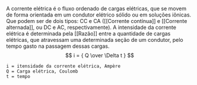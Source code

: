 A corrente elétrica é o fluxo ordenado de cargas elétricas, que se movem de forma orientada em um condutor elétrico sólido ou em soluções iônicas. Que podem ser de dois tipos: CC e CA ([[Corrente contínua]] e [[Corrente alternada]], ou DC e AC, respectivamente).
A intensidade da corrente elétrica é determinada pela [[Razão]] entre a quantidade de cargas elétricas, que atravessam uma determinada seção de um condutor, pelo tempo gasto na passagem dessas cargas.
$$ i = { Q \over \Delta t } $$

	i = itensidade da corrente elétrica, Ampère
	Q = Carga elétrica, Coulomb
	t = tempo


